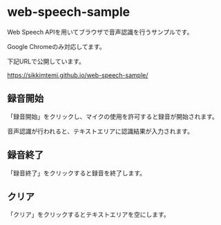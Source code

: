 # web-speech-sample

Web Speech APIを用いてブラウザで音声認識を行うサンプルです。

Google Chromeのみ対応してます。

下記URLで公開しています。

https://sikkimtemi.github.io/web-speech-sample/

## 録音開始

「録音開始」をクリックし、マイクの使用を許可すると録音が開始されます。

音声認識が行われると、テキストエリアに認識結果が入力されます。

## 録音終了

「録音終了」をクリックすると録音を終了します。

## クリア

「クリア」をクリックするとテキストエリアを空にします。
